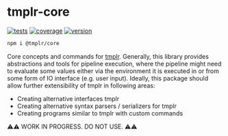 # tmplr-core

[![tests](https://github.com/loreanvictor/tmplr-core/actions/workflows/test.yml/badge.svg)](https://github.com/loreanvictor/tmplr-core/actions/workflows/test.yml)
[![coverage](https://github.com/loreanvictor/tmplr-core/actions/workflows/coverage.yml/badge.svg)](https://github.com/loreanvictor/tmplr-core/actions/workflows/coverage.yml)
[![version](https://img.shields.io/npm/v/@tmplr/core?logo=npm)](https://www.npmjs.com/package/@tmplr/core)



```bash
npm i @tmplr/core
```

Core concepts and commands for [tmplr](https://github.com/loreanvictor/tmplr). Generally, this library provides abstractions and tools for pipeline execution, where the pipeline
might need to evaluate some values either via the environment it is executed in or from some form of IO interface (e.g. user input). Ideally, this package should allow further extensibility
of tmplr in following areas:

- Creating alternative interfaces tmplr
- Creating alternative syntax parsers / serializers for tmplr
- Creating programs similar to tmplr with custom commands


⚠️⚠️ WORK IN PROGRESS. DO NOT USE. ⚠️⚠️
